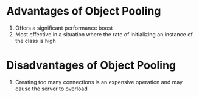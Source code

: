 # Advantages of Object Pooling

  1. Offers a significant performance boost
  2. Most effective in a situation where the rate of initializing an instance of the class is high

# Disadvantages of Object Pooling

  1. Creating too many connections is an expensive operation and may cause the server to overload

